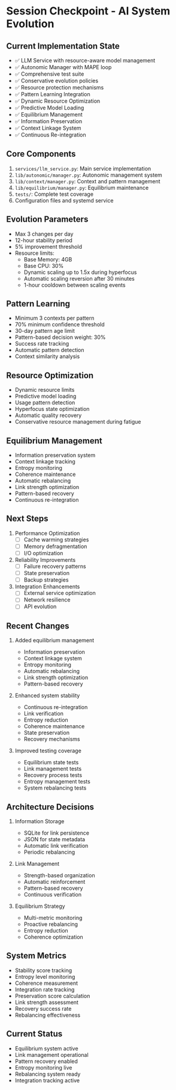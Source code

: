 # Session Checkpoint - AI System Evolution

## Current Implementation State
- ✅ LLM Service with resource-aware model management
- ✅ Autonomic Manager with MAPE loop
- ✅ Comprehensive test suite
- ✅ Conservative evolution policies
- ✅ Resource protection mechanisms
- ✅ Pattern Learning Integration
- ✅ Dynamic Resource Optimization
- ✅ Predictive Model Loading
- ✅ Equilibrium Management
- ✅ Information Preservation
- ✅ Context Linkage System
- ✅ Continuous Re-integration

## Core Components
1. `services/llm_service.py`: Main service implementation
2. `lib/autonomic/manager.py`: Autonomic management system
3. `lib/context/manager.py`: Context and pattern management
4. `lib/equilibrium/manager.py`: Equilibrium maintenance
5. `tests/`: Complete test coverage
6. Configuration files and systemd service

## Evolution Parameters
- Max 3 changes per day
- 12-hour stability period
- 5% improvement threshold
- Resource limits:
  - Base Memory: 4GB
  - Base CPU: 30%
  - Dynamic scaling up to 1.5x during hyperfocus
  - Automatic scaling reversion after 30 minutes
  - 1-hour cooldown between scaling events

## Pattern Learning
- Minimum 3 contexts per pattern
- 70% minimum confidence threshold
- 30-day pattern age limit
- Pattern-based decision weight: 30%
- Success rate tracking
- Automatic pattern detection
- Context similarity analysis

## Resource Optimization
- Dynamic resource limits
- Predictive model loading
- Usage pattern detection
- Hyperfocus state optimization
- Automatic quality recovery
- Conservative resource management during fatigue

## Equilibrium Management
- Information preservation system
- Context linkage tracking
- Entropy monitoring
- Coherence maintenance
- Automatic rebalancing
- Link strength optimization
- Pattern-based recovery
- Continuous re-integration

## Next Steps
1. Performance Optimization
   - [ ] Cache warming strategies
   - [ ] Memory defragmentation
   - [ ] I/O optimization

2. Reliability Improvements
   - [ ] Failure recovery patterns
   - [ ] State preservation
   - [ ] Backup strategies

3. Integration Enhancements
   - [ ] External service optimization
   - [ ] Network resilience
   - [ ] API evolution

## Recent Changes
1. Added equilibrium management
   - Information preservation
   - Context linkage system
   - Entropy monitoring
   - Automatic rebalancing
   - Link strength optimization
   - Pattern-based recovery

2. Enhanced system stability
   - Continuous re-integration
   - Link verification
   - Entropy reduction
   - Coherence maintenance
   - State preservation
   - Recovery mechanisms

3. Improved testing coverage
   - Equilibrium state tests
   - Link management tests
   - Recovery process tests
   - Entropy management tests
   - System rebalancing tests

## Architecture Decisions
1. Information Storage
   - SQLite for link persistence
   - JSON for state metadata
   - Automatic link verification
   - Periodic rebalancing

2. Link Management
   - Strength-based organization
   - Automatic reinforcement
   - Pattern-based recovery
   - Continuous verification

3. Equilibrium Strategy
   - Multi-metric monitoring
   - Proactive rebalancing
   - Entropy reduction
   - Coherence optimization

## System Metrics
- Stability score tracking
- Entropy level monitoring
- Coherence measurement
- Integration rate tracking
- Preservation score calculation
- Link strength assessment
- Recovery success rate
- Rebalancing effectiveness

## Current Status
- Equilibrium system active
- Link management operational
- Pattern recovery enabled
- Entropy monitoring live
- Rebalancing system ready
- Integration tracking active 